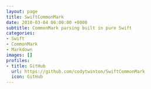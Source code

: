 ```yaml
---
layout: page
title: SwiftCommonMark
date: 2018-03-04 06:00:00 +0000
subtitle: CommonMark parsing built in pure Swift
categories:
- Swift
- CommonMark
- Markdown
images: []
profiles:
- title: GitHub
  url: https://github.com/codytwinton/SwiftCommonMark
  icon: GitHub
---
```

